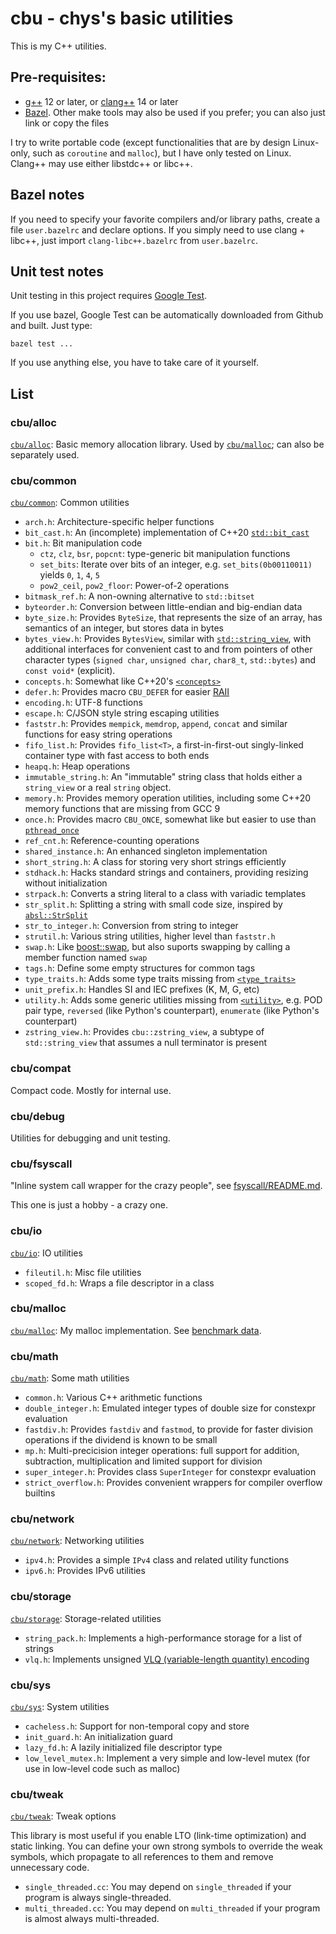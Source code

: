 # cbu - chys's basic utilities

This is my C++ utilities.

## Pre-requisites:

- [g++](https://gcc.gnu.org/) 12 or later, or [clang++](https://clang.llvm.org/) 14 or later
- [Bazel](https://bazel.build/).  Other make tools may also be used if you prefer; you can also just link or copy the files

I try to write portable code (except functionalities that are by design Linux-only, such as `coroutine` and `malloc`), but I have
only tested on Linux.  Clang++ may use either libstdc++ or libc++.

## Bazel notes

If you need to specify your favorite compilers and/or library paths, create a file `user.bazelrc` and declare options.
If you simply need to use clang + libc++, just import `clang-libc++.bazelrc` from `user.bazelrc`.

## Unit test notes

Unit testing in this project requires [Google Test](https://github.com/google/googletest).

If you use bazel, Google Test can be automatically downloaded from Github and built.  Just type:

```
bazel test ...
```

If you use anything else, you have to take care of it yourself.

## List

### cbu/alloc

[`cbu/alloc`](cbu/alloc): Basic memory allocation library.  Used by [`cbu/malloc`](cbu/malloc); can also be separately used.

### cbu/common

[`cbu/common`](cbu/common): Common utilities

* `arch.h`: Architecture-specific helper functions
* `bit_cast.h`: An (incomplete) implementation of C++20 [`std::bit_cast`](https://en.cppreference.com/w/cpp/numeric/bit_cast)
* `bit.h`: Bit manipulation code
  - `ctz`, `clz`, `bsr`, `popcnt`: type-generic bit manipulation functions
  - `set_bits`: Iterate over bits of an integer, e.g. `set_bits(0b00110011)` yields `0`, `1`, `4`, `5`
  - `pow2_ceil`, `pow2_floor`: Power-of-2 operations
* `bitmask_ref.h`: A non-owning alternative to `std::bitset`
* `byteorder.h`: Conversion between little-endian and big-endian data
* `byte_size.h`: Provides `ByteSize`, that represents the size of an array, has semantics of an integer, but stores data in bytes
* `bytes_view.h`: Provides `BytesView`, similar with [`std::string_view`](https://en.cppreference.com/w/cpp/string/basic_string_view),
   with additional interfaces for convenient cast to and from pointers of other character types (`signed char`, `unsigned char`, `char8_t`, `std::bytes`)
   and `const void*` (explicit).
* `concepts.h`: Somewhat like C++20's [`<concepts>`](https://en.cppreference.com/w/cpp/header/concepts)
* `defer.h`: Provides macro `CBU_DEFER` for easier [RAII](https://en.cppreference.com/w/cpp/language/raii)
* `encoding.h`: UTF-8 functions
* `escape.h`: C/JSON style string escaping utilities
* `faststr.h`: Provides `mempick`, `memdrop`, `append`, `concat` and similar functions for easy string operations
* `fifo_list.h`: Provides `fifo_list<T>`, a first-in-first-out singly-linked container type with fast access to both ends
* `heapq.h`: Heap operations
* `immutable_string.h`: An "immutable" string class that holds either a `string_view` or a real `string` object.
* `memory.h`: Provides memory operation utilities, including some C++20 memory functions that are missing from GCC 9
* `once.h`: Provides macro `CBU_ONCE`, somewhat like but easier to use than [`pthread_once`](https://linux.die.net/man/3/pthread_once)
* `ref_cnt.h`: Reference-counting operations
* `shared_instance.h`: An enhanced singleton implementation
* `short_string.h`: A class for storing very short strings efficiently
* `stdhack.h`: Hacks standard strings and containers, providing resizing without initialization
* `strpack.h`: Converts a string literal to a class with variadic templates
* `str_split.h`: Splitting a string with small code size, inspired by [`absl::StrSplit`](https://abseil.io/docs/cpp/guides/strings#abslstrsplit-for-splitting-strings)
* `str_to_integer.h`: Conversion from string to integer
* `strutil.h`: Various string utilities, higher level than `faststr.h`
* `swap.h`: Like [boost::swap](https://www.boost.org/doc/libs/1_64_0/libs/core/doc/html/core/swap.html), but also suports swapping by calling a member function named `swap`
* `tags.h`: Define some empty structures for common tags
* `type_traits.h`: Adds some type traits missing from [`<type_traits>`](https://en.cppreference.com/w/cpp/header/type_traits)
* `unit_prefix.h`: Handles SI and IEC prefixes (K, M, G, etc)
* `utility.h`: Adds some generic utilities missing from [`<utility>`](https://en.cppreference.com/w/cpp/header/utility),
   e.g. POD pair type, `reversed` (like Python's counterpart), `enumerate` (like Python's counterpart)
* `zstring_view.h`: Provides `cbu::zstring_view`, a subtype of `std::string_view` that assumes a null terminator is present

### cbu/compat

Compact code.  Mostly for internal use.

### cbu/debug

Utilities for debugging and unit testing.

### cbu/fsyscall

"Inline system call wrapper for the crazy people", see [fsyscall/README.md](cbu/fsyscall/README.md).

This one is just a hobby - a crazy one.

### cbu/io

[`cbu/io`](cbu/io): IO utilities

* `fileutil.h`: Misc file utilities
* `scoped_fd.h`: Wraps a file descriptor in a class

### cbu/malloc

[`cbu/malloc`](cbu/malloc): My malloc implementation.  See [benchmark data](cbu/malloc).

### cbu/math

[`cbu/math`](cbu/math): Some math utilities

* `common.h`: Various C++ arithmetic functions
* `double_integer.h`: Emulated integer types of double size for constexpr evaluation
* `fastdiv.h`: Provides `fastdiv` and `fastmod`, to provide for faster division operations if the dividend is known to be small
* `mp.h`: Multi-precicision integer operations: full support for addition, subtraction, multiplication and limited support for division
* `super_integer.h`: Provides class `SuperInteger` for constexpr evaluation
* `strict_overflow.h`: Provides convenient wrappers for compiler overflow builtins

### cbu/network

[`cbu/network`](cbu/network): Networking utilities

* `ipv4.h`: Provides a simple `IPv4` class and related utility functions
* `ipv6.h`: Provides IPv6 utilities

### cbu/storage

[`cbu/storage`](cbu/storage): Storage-related utilities

* `string_pack.h`: Implements a high-performance storage for a list of strings
* `vlq.h`: Implements unsigned [VLQ (variable-length quantity) encoding](https://en.wikipedia.org/wiki/Variable-length_quantity)

### cbu/sys

[`cbu/sys`](cbu/sys): System utilities

* `cacheless.h`: Support for non-temporal copy and store
* `init_guard.h`: An initialization guard
* `lazy_fd.h`: A lazily initialized file descriptor type
* `low_level_mutex.h`: Implement a very simple and low-level mutex (for use in low-level code such as malloc)

### cbu/tweak

[`cbu/tweak`](cbu/tweak): Tweak options

This library is most useful if you enable LTO (link-time optimization) and
static linking.
You can define your own strong symbols to override the weak symbols, which
propagate to all references to them and remove unnecessary code.

* `single_threaded.cc`: You may depend on `single_threaded` if your program is always single-threaded.
* `multi_threaded.cc`: You may depend on `multi_threaded` if your program is almost always multi-threaded.
